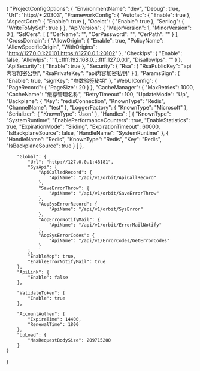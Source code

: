 {
	"ProjectConfigOptions": {
		"EnvironmentName": "dev",
		"Debug": true,
		"Url": "http://*:20303",
		"FrameworkConfig": {
			"Autofac": {
				"Enable": true
			},
			"AspectCore": {
				"Enable": true
			},
			"Ocelot": {
				"Enable": true
			},
			"Serilog": {
				"WriteToMySql": true
			}
		},
		"ApiVersion": {
			"MajorVersion": 1,
			"MinorVersion": 0
		},
		"SslCers": [
			{
				"CerName": "",
				"CerPassword": "",
				"CerPath": ""
			}
		],
		"CrossDomain": {
			"AllowOrigin": {
				"Enable": true,
				"PolicyName": "AllowSpecificOrigin",
				"WithOrigins": "http://127.0.0.1:20101,https://127.0.0.1:20102"
			},
			"CheckIps": {
				"Enable": false,
				"AllowIps": "::1,::ffff:192.168.0.,::ffff:127.0.0.1",
				"DisallowIps": ""
			}
		},
		"ApiSecurity": {
			"Enable": true
		},
		"Security": {
			"Rsa": {
				"RsaPublicKey": "api内容加密公钥",
				"RsaPrivateKey": "api内容加密私钥"
			}
		},
		"ParamsSign": {
			"Enable": true,
			"signKey": "参数验签秘钥"
		},
		"WebUIConfig": {
			"PageRecord": {
				"PageSize": 20
			}
		},
		"CacheManager": {
			"MaxRetries": 1000,
			"CacheName": "缓存管理名称",
			"RetryTimeout": 100,
			"UpdateMode": "Up",
			"Backplane": {
				"Key": "redisConnection",
				"KnownType": "Redis",
				"ChannelName": "test"
			},
			"LoggerFactory": {
				"KnownType": "Microsoft"
			},
			"Serializer": {
				"KnownType": "Json"
			},
			"Handles": [
				{
					"KnownType": "SystemRuntime",
					"EnablePerformanceCounters": true,
					"EnableStatistics": true,
					"ExpirationMode": "Sliding",
					"ExpirationTimeout": 60000,
					"IsBackplaneSource": false,
					"HandleName": "SystemRuntime"
				},
				{
					"HandleName": "Redis",
					"KnownType": "Redis",
					"Key": "Redis",
					"IsBackplaneSource": true
				}
			]
		},

		"Global": {
			"Url": "http://127.0.0.1:48181",
			"SysApi": {
				"ApiCalledRecord": {
					"ApiName": "/api/v1/orbit/ApiCallRecord"
				},
				"SaveErrorThrow": {
					"ApiName": "/api/v1/orbit/SaveErrorThrow"
				},
				"AopSysErrorRecord": {
					"ApiName": "/api/v1/orbit/SysError"
				},
				"AopErrorNotifyMail": {
					"ApiName": "/api/v1/orbit/ErrorMailNotify"
				},
				"AopSysErrorCodes": {
					"ApiName": "/api/v1/ErrorCodes/GetErrorCodes"
				}
			},
			"EnableAop": true,
			"EnableErrorNotifyMail": true
		},
		"ApiLink": {
			"Enable": false
		},

		"ValidateToken": {
			"Enable": true
		},

		"AccountAuthen": {
			"ExpireTime": 14400,
			"RenewalTime": 1800
		},
		"UpLoad": {
			"MaxRequestBodySize": 209715200
		}
	}
}
